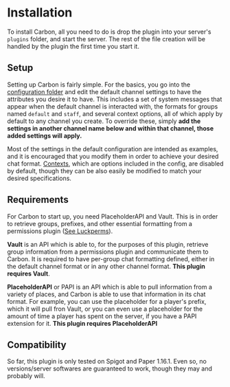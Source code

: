 # Installation

To install Carbon, all you need to do is drop the plugin into your server's `plugins` folder, and start the server. The rest of the file creation will be handled by the plugin the first time you start it. 

## Setup

Setting up Carbon is fairly simple. For the basics, you go into the [configuration folder](Basic-Configuration) and edit the default channel settings to have the attributes you desire it to have. This includes a set of system messages that appear when the default channel is interacted with, the formats for groups named `default` and `staff`, and several context options, all of which apply by default to any channel you create. To override these, simply **add the settings in another channel name below and within that channel, those added settings will apply.**

Most of the settings in the default configuration are intended as examples, and it is encouraged that you modify them in order to achieve your desired chat format. [Contexts](Contexts), which are options included in the config, are disabled by default, though they can be also easily be modified to match your desired specifications.

## Requirements

For Carbon to start up, you need PlaceholderAPI and Vault. This is in order to retrieve groups, prefixes, and other essential formatting from a permissions plugin ([See Luckperms](https://github.com/lucko/LuckPerms)).

**Vault** is an API which is able to, for the purposes of this plugin, retrieve group information from a permissions plugin and communicate them to Carbon. It is required to have per-group chat formatting defined, either in the default channel format or in any other channel format. **This plugin requires Vault**.

**PlaceholderAPI** or PAPI is an API which is able to pull information from a variety of places, and Carbon is able to use that information in its chat format. For example, you can use the placeholder for a player's prefix, which it will pull fron Vault, or you can even use a placeholder for the amount of time a player has spent on the server, if you have a PAPI extension for it. **This plugin requires PlaceholderAPI**

## Compatibility

So far, this plugin is only tested on Spigot and Paper 1.16.1. Even so, no versions/server softwares are guaranteed to work, though they may and probably will.